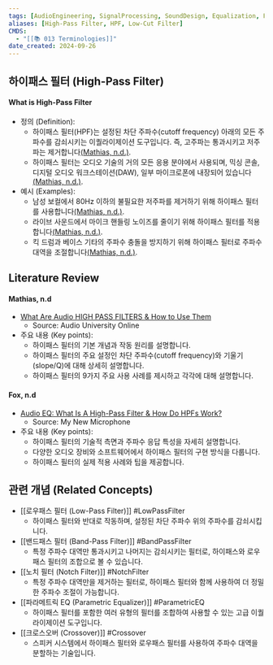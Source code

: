 ```yaml
---
tags: [AudioEngineering, SignalProcessing, SoundDesign, Equalization, FrequencyResponse, terminology, HighPassFilter, public]
aliases: [High-Pass Filter, HPF, Low-Cut Filter]
CMDS:
  - "[[📚 013 Terminologies]]"
date_created: 2024-09-26
---
```

## 하이패스 필터 (High-Pass Filter)
#### What is High-Pass Filter
- 정의 (Definition):
	- 하이패스 필터(HPF)는 설정된 차단 주파수(cutoff frequency) 아래의 모든 주파수를 감쇠시키는 이퀄라이제이션 도구입니다. 즉, 고주파는 통과시키고 저주파는 제거합니다[(Mathias, n.d.)](https://audiouniversityonline.com/audio-high-pass-filters/).
	- 하이패스 필터는 오디오 기술의 거의 모든 응용 분야에서 사용되며, 믹싱 콘솔, 디지털 오디오 워크스테이션(DAW), 일부 마이크로폰에 내장되어 있습니다[(Mathias, n.d.)](https://audiouniversityonline.com/audio-high-pass-filters/).
- 예시 (Examples):
	- 남성 보컬에서 80Hz 이하의 불필요한 저주파를 제거하기 위해 하이패스 필터를 사용합니다[(Mathias, n.d.)](https://audiouniversityonline.com/audio-high-pass-filters/).
	- 라이브 사운드에서 마이크 핸들링 노이즈를 줄이기 위해 하이패스 필터를 적용합니다[(Mathias, n.d.)](https://audiouniversityonline.com/audio-high-pass-filters/).
	- 킥 드럼과 베이스 기타의 주파수 충돌을 방지하기 위해 하이패스 필터로 주파수 대역을 조절합니다[(Mathias, n.d.)](https://audiouniversityonline.com/audio-high-pass-filters/).

## Literature Review
#### Mathias, n.d
- [What Are Audio HIGH PASS FILTERS & How to Use Them](https://audiouniversityonline.com/audio-high-pass-filters/)
	- Source: Audio University Online
- 주요 내용 (Key points):
	- 하이패스 필터의 기본 개념과 작동 원리를 설명합니다.
	- 하이패스 필터의 주요 설정인 차단 주파수(cutoff frequency)와 기울기(slope/Q)에 대해 상세히 설명합니다.
	- 하이패스 필터의 9가지 주요 사용 사례를 제시하고 각각에 대해 설명합니다.

#### Fox, n.d
- [Audio EQ: What Is A High-Pass Filter & How Do HPFs Work?](https://mynewmicrophone.com/audio-eq-what-is-a-high-pass-filter-how-do-hpfs-work/)
	- Source: My New Microphone
- 주요 내용 (Key points):
	- 하이패스 필터의 기술적 측면과 주파수 응답 특성을 자세히 설명합니다.
	- 다양한 오디오 장비와 소프트웨어에서 하이패스 필터의 구현 방식을 다룹니다.
	- 하이패스 필터의 실제 적용 사례와 팁을 제공합니다.

## 관련 개념 (Related Concepts)
- [[로우패스 필터 (Low-Pass Filter)]] #LowPassFilter
	- 하이패스 필터와 반대로 작동하며, 설정된 차단 주파수 위의 주파수를 감쇠시킵니다.
- [[밴드패스 필터 (Band-Pass Filter)]] #BandPassFilter
	- 특정 주파수 대역만 통과시키고 나머지는 감쇠시키는 필터로, 하이패스와 로우패스 필터의 조합으로 볼 수 있습니다.
- [[노치 필터 (Notch Filter)]] #NotchFilter
	- 특정 주파수 대역만을 제거하는 필터로, 하이패스 필터와 함께 사용하여 더 정밀한 주파수 조절이 가능합니다.
- [[파라메트릭 EQ (Parametric Equalizer)]] #ParametricEQ
	- 하이패스 필터를 포함한 여러 유형의 필터를 조합하여 사용할 수 있는 고급 이퀄라이제이션 도구입니다.
- [[크로스오버 (Crossover)]] #Crossover
	- 스피커 시스템에서 하이패스 필터와 로우패스 필터를 사용하여 주파수 대역을 분할하는 기술입니다.
